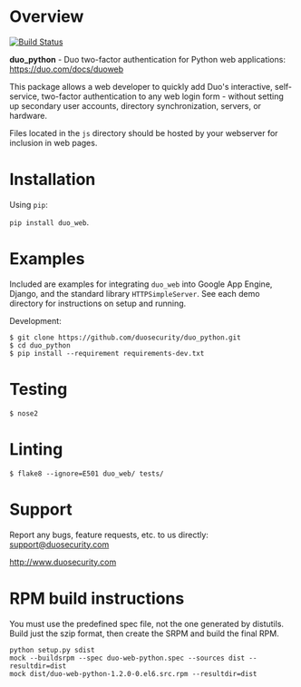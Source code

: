 # Overview

[![Build Status](https://travis-ci.org/duosecurity/duo_python.svg?branch=master)](https://travis-ci.org/duosecurity/duo_python)

**duo_python** - Duo two-factor authentication for Python web applications: https://duo.com/docs/duoweb

This package allows a web developer to quickly add Duo's interactive, self-service, two-factor authentication to any web login form - without setting up secondary user accounts, directory synchronization, servers, or hardware.

Files located in the `js` directory should be hosted by your webserver for inclusion in web pages.

# Installation

Using `pip`:

`pip install duo_web`.

# Examples
Included are examples for integrating `duo_web` into Google App Engine, Django, and the standard library `HTTPSimpleServer`. See each demo directory for instructions on setup and running.

Development:

```
$ git clone https://github.com/duosecurity/duo_python.git
$ cd duo_python
$ pip install --requirement requirements-dev.txt
```

# Testing

```
$ nose2
```

# Linting

```
$ flake8 --ignore=E501 duo_web/ tests/
```

# Support

Report any bugs, feature requests, etc. to us directly: support@duosecurity.com

<http://www.duosecurity.com>

# RPM build instructions
You must use the predefined spec file, not the one generated by distutils.
Build just the szip format, then create the SRPM and build the final RPM.
```
python setup.py sdist
mock --buildsrpm --spec duo-web-python.spec --sources dist --resultdir=dist
mock dist/duo-web-python-1.2.0-0.el6.src.rpm --resultdir=dist
```
